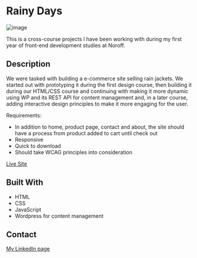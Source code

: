 # Rainy Days

![image](https://github.com/olee2/portfolio/blob/master/images/rainydays.png)

This is a cross-course projects I have been working with during my first year of front-end development studies at Noroff.

## Description

We were tasked with building a e-commerce site selling rain jackets. We started out with prototyping it during the first design course, then building it during our HTML/CSS course and continuing with making it more dynamic using WP and its REST API for content management and, in a later course, adding interactive design principles to make it more engaging for the user.

Requirements:

- In addition to home, product page, contact and about, the site should have a process from product added to cart until check out
- Responsive
- Quick to download
- Should take WCAG principles into consideration

[Live Site](https://noroff-rainydays.netlify.app)

## Built With

- HTML
- CSS
- JavaScript
- Wordpress for content management

## Contact

[My LinkedIn page](https://www.linkedin.com/in/ole-andr%C3%A9-eikrem-1b0752202/)
